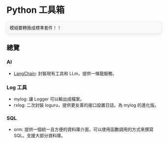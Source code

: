 # Python 工具箱

<div style="background: #f7f8f9; border-radius: 10px; padding: 10px; box-shadow: rgba(99, 99, 99, 0.2) 0px 2px 8px 0px;">
模組要轉換成標準套件！！
</div>

## 總覽
### AI
- [LangChain]: 封裝現有工具和 LLm，提供一條龍服務。

### Log 工具
- mylog: 讓 Logger 可以輸出成檔案。
- rxlog: 二次封裝 loguru，提供更友善的接口設置日誌。為 mylog 的進化版。

### SQL
- orm: 提供一個統一且方便的資料庫介面，可以使用函數調用的方式來撰寫 SQL。支援大部分資料庫。


[LangChain]: https://www.langchain.com/
